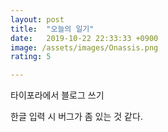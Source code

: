```yaml
---
layout: post
title:  "오늘의 일기"
date:   2019-10-22 22:33:33 +0900
image: /assets/images/Onassis.png
rating: 5

---
```




타이포라에서 블로그 쓰기





한글 입력 시 버그가 좀 있는 것 같다.









